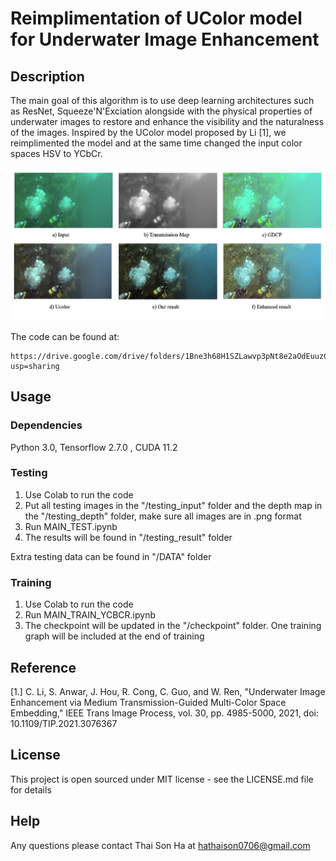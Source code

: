 # Reimplimentation of UColor model for Underwater Image Enhancement

## Description

The main goal of this algorithm is to use deep learning architectures such as ResNet, Squeeze'N'Exciation alongside with the physical properties of underwater images to restore and enhance the visibility and the naturalness of the images. Inspired by the UColor model proposed by Li [1], we reimplimented the model and at the same time changed the input color spaces HSV to YCbCr.

![Comparisons between 2 methods](https://github.com/hathaison0706/Ucolor_reimplimentation/blob/main/figure1.png?raw=true)

The code can be found at: 
```
https://drive.google.com/drive/folders/1Bne3h68H1SZLawvp3pNt8e2aOdEuuzCw?usp=sharing
```

## Usage

### Dependencies

Python 3.0, Tensorflow 2.7.0 , CUDA 11.2

### Testing

1. Use Colab to run the code
2. Put all testing images in the "/testing_input" folder and the depth map in the "/testing_depth" folder, make sure all images are in .png format
3. Run MAIN_TEST.ipynb
4. The results will be found in "/testing_result" folder

Extra testing data can be found in "/DATA" folder


### Training

1. Use Colab to run the code
2. Run MAIN_TRAIN_YCBCR.ipynb
3. The checkpoint will be updated in the "/checkpoint" folder. One training graph will be included at the end of training


## Reference
[1.] C. Li, S. Anwar, J. Hou, R. Cong, C. Guo, and W. Ren, "Underwater Image Enhancement via Medium Transmission-Guided Multi-Color Space Embedding," IEEE Trans Image Process, vol. 30, pp. 4985-5000, 2021, doi: 10.1109/TIP.2021.3076367


## License

This project is open sourced under MIT license - see the LICENSE.md file for details

## Help

Any questions please contact Thai Son Ha at hathaison0706@gmail.com



